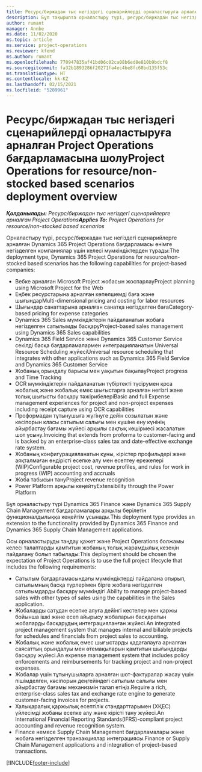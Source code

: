 ```yaml
---
title: Ресурс/биржадан тыс негіздегі сценарийлерді орналастыруға арналған Project Operations бағдарламасына шолу
description: Бұл тақырыпта орналастыру түрі, ресурс/биржадан тыс негіздегі сценарийлерге арналған Project Operations жүйесі туралы ақпарат беріледі.
author: rumant
manager: Annbe
ms.date: 11/02/2020
ms.topic: article
ms.service: project-operations
ms.reviewer: kfend
ms.author: rumant
ms.openlocfilehash: 770947835af41bd06c02ca08b6ed8e810b9bdcf8
ms.sourcegitcommit: fa32b1893286f20271fa4ec4be8fc68bd135f53c
ms.translationtype: HT
ms.contentlocale: kk-KZ
ms.lasthandoff: 02/15/2021
ms.locfileid: "5289961"
---
```

# <a name="project-operations-for-resourcenon-stocked-based-scenarios-deployment-overview"></a><span data-ttu-id="663c0-103">Ресурс/биржадан тыс негіздегі сценарийлерді орналастыруға арналған Project Operations бағдарламасына шолу</span><span class="sxs-lookup"><span data-stu-id="663c0-103">Project Operations for resource/non-stocked based scenarios deployment overview</span></span>

<span data-ttu-id="663c0-104">_**Қолданылады:** Ресурс/биржадан тыс негіздегі сценарийлерге арналған Project Operations_</span><span class="sxs-lookup"><span data-stu-id="663c0-104">_**Applies To:** Project Operations for resource/non-stocked based scenarios_</span></span>

<span data-ttu-id="663c0-105">Орналастыру түрі, ресурс/биржадан тыс негіздегі сценарийлерге арналған Dynamics 365 Project Operations бағдарламасы өнімге негізделген компаниялар үшін келесі мүмкіндіктерден тұрады:</span><span class="sxs-lookup"><span data-stu-id="663c0-105">The deployment type, Dynamics 365 Project Operations for resource/non-stocked based scenarios has the following capabilities for project-based companies:</span></span>

- <span data-ttu-id="663c0-106">Вебке арналған Microsoft Project жобасын жоспарлау</span><span class="sxs-lookup"><span data-stu-id="663c0-106">Project planning using Microsoft Project for the Web</span></span>
- <span data-ttu-id="663c0-107">Еңбек ресурстарына арналған көпөлшемді баға және шығындар</span><span class="sxs-lookup"><span data-stu-id="663c0-107">Multi-dimensional pricing and costing for labor resources</span></span>
- <span data-ttu-id="663c0-108">Шығындар санаттарына арналған санатқа негізделген баға</span><span class="sxs-lookup"><span data-stu-id="663c0-108">Category-based pricing for expense categories</span></span>
- <span data-ttu-id="663c0-109">Dynamics 365 Sales мүмкіндіктерін пайдаланатын жобаға негізделген сатылымды басқару</span><span class="sxs-lookup"><span data-stu-id="663c0-109">Project-based sales management using Dynamics 365 Sales capabilities</span></span>
- <span data-ttu-id="663c0-110">Dynamics 365 Field Service және Dynamics 365 Customer Service секілді басқа бағдарламалармен интеграцияланатын Universal Resource Scheduling жүйесі</span><span class="sxs-lookup"><span data-stu-id="663c0-110">Universal resource scheduling that integrates with other applications such as Dynamics 365 Field Service and Dynamics 365 Customer Service</span></span>
- <span data-ttu-id="663c0-111">Жобаның орындалу барысы мен уақытын бақылау</span><span class="sxs-lookup"><span data-stu-id="663c0-111">Project progress and Time Tracking</span></span>
- <span data-ttu-id="663c0-112">OCR мүмкіндіктерін пайдаланатын түбіртекті түсірумен қоса жобалық және жобалық емес шығыстарға арналған негізгі және толық шығысты басқару тәжірибелері</span><span class="sxs-lookup"><span data-stu-id="663c0-112">Basic and full Expense management experiences for project and non-project expenses including receipt capture using OCR capabilities</span></span>
- <span data-ttu-id="663c0-113">Проформадан тұтынушыға жүгінуге дейін созылатын және кәсіпорын класы сатылым салығы мен күшіне ену күнінің айырбастау бағамы жүйесі арқылы сақтық көшірмесі жасалатын шот ұсыну.</span><span class="sxs-lookup"><span data-stu-id="663c0-113">Invoicing that extends from proforma to customer-facing and is backed by an enterprise-class sales tax and date-effective exchange rate system.</span></span>
- <span data-ttu-id="663c0-114">Жобаның конфигурацияланатын құны, кірістер профильдері және аяқталмаған өндірісті есепке алу мен есептеу ережелері (WIP)</span><span class="sxs-lookup"><span data-stu-id="663c0-114">Configurable project cost, revenue profiles, and rules for work in progress (WIP) accounting and accruals</span></span>
- <span data-ttu-id="663c0-115">Жоба табысын тану</span><span class="sxs-lookup"><span data-stu-id="663c0-115">Project revenue recognition</span></span>
- <span data-ttu-id="663c0-116">Power Platform арқылы кеңейту</span><span class="sxs-lookup"><span data-stu-id="663c0-116">Extensibility through the Power Platform</span></span>

<span data-ttu-id="663c0-117">Бұл орналастыру түрі Dynamics 365 Finance және Dynamics 365 Supply Chain Management бағдарламалары арқылы берілетін функционалдылыққа кеңейтім ұсынады.</span><span class="sxs-lookup"><span data-stu-id="663c0-117">This deployment type provides an extension to the functionality provided by Dynamics 365 Finance and Dynamics 365 Supply Chain Management applications.</span></span>

<span data-ttu-id="663c0-118">Осы орналастыруды таңдау қажет және Project Operations болжамы келесі талаптарды қамтитын жобаның толық жарамдылық кезеңін пайдалану болып табылады:</span><span class="sxs-lookup"><span data-stu-id="663c0-118">This deployment should be chosen the expectation of Project Operations is to use the full project lifecycle that includes the following requirements:</span></span>

- <span data-ttu-id="663c0-119">Сатылым бағдарламасындағы мүмкіндіктерді пайдалана отырып, сатылымның басқа түрлерімен бірге жобаға негізделген сатылымдарды басқару мүмкіндігі.</span><span class="sxs-lookup"><span data-stu-id="663c0-119">Ability to manage project-based sales with other types of sales using the capabilities in the Sales application.</span></span>
- <span data-ttu-id="663c0-120">Жобаларды сатудан есепке алуға дейінгі кестелер мен қаржы бойынша ішкі және есеп айырысу жобаларын басқаратын жобаларды басқарудың интеграцияланған жүйесі.</span><span class="sxs-lookup"><span data-stu-id="663c0-120">An integrated project management system that manages internal and billable projects for schedules and financials from project sales to accounting.</span></span>
- <span data-ttu-id="663c0-121">Жобалық және жобалық емес шығыстарды қадағалауға арналған саясаттың орындалуы мен өтемақыларын қамтитын шығындарды басқару жүйесі.</span><span class="sxs-lookup"><span data-stu-id="663c0-121">An expense management system that includes policy enforcements and reimbursements for tracking project and non-project expenses.</span></span>
- <span data-ttu-id="663c0-122">Жобалар үшін тұтынушыларға арналған шот-фактуралар жасау үшін пішімделген, кәсіпорын деңгейіндегі сатылым салығы мен айырбастау бағамы механизмін талап етіңіз.</span><span class="sxs-lookup"><span data-stu-id="663c0-122">Require a rich, enterprise-class sales tax and exchange rate engine to generate customer-facing invoices for projects.</span></span>
- <span data-ttu-id="663c0-123">Халықаралық қаржылық есептілік стандарттарымен (ХҚЕС) үйлесімді жобаны есепке алу және кірісті тану жүйесі.</span><span class="sxs-lookup"><span data-stu-id="663c0-123">An International Financial Reporting Standards(IFRS)-compliant project accounting and revenue recognition system.</span></span>
- <span data-ttu-id="663c0-124">Finance немесе Supply Chain Management бағдарламалары және жобаға негізделген транзакциялар интеграциясы.</span><span class="sxs-lookup"><span data-stu-id="663c0-124">Finance or Supply Chain Management applications and integration of project-based transactions.</span></span>


[!INCLUDE[footer-include](../includes/footer-banner.md)]